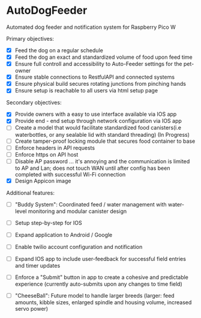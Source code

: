 # AutoDogFeeder
Automated dog feeder and notification system for Raspberry Pico W

Primary objectives: 
- [x] Feed the dog on a regular schedule
- [x] Feed the dog an exact and standardized volume of food upon feed time
- [x] Ensure full controll and accessibility to Auto-Feeder settings for the pet-owner
- [x] Ensure stable connections to RestfulAPI and connected systems
- [x] Ensure physical build secures rotating junctions from pinching hands
- [x] Ensure setup is reachable to all users via html setup page

Secondary objectives:
- [x] Provide owners with a easy to use interface available via IOS app
- [x] Provide end - end setup through network configuration via IOS app
- [ ] Create a model that would facilitate standardized food canisters(i.e waterbottles, or any sealable lid with standard threading) (In Progress)
- [ ] Create tamper-proof locking module that secures food container to base
- [ ] Enforce headers in API requests
- [ ] Enforce https on API host
- [ ] Disable AP password ... it's annoying and the communication is limited to AP and Lan; does not touch WAN until after config has been completed with successful Wi-Fi connection
- [x] Design Appicon image

Additional features:
- [ ] "Buddy System": Coordinated feed / water management with water-level monitoring and modular canister design
- [ ] Setup step-by-step for IOS
- [ ] Expand application to Android / Google
- [ ] Enable twilio account configuration and notification
- [ ] Expand IOS app to include user-feedback for successful field entries and timer updates
- [ ] Enforce a "Submit" button in app to create a cohesive and predictable experience (currently auto-submits upon any changes to time field)
- [ ] "CheeseBall": Future model to handle larger breeds (larger: feed amounts, kibble sizes, enlarged spindle and housing volume, increased servo power)



